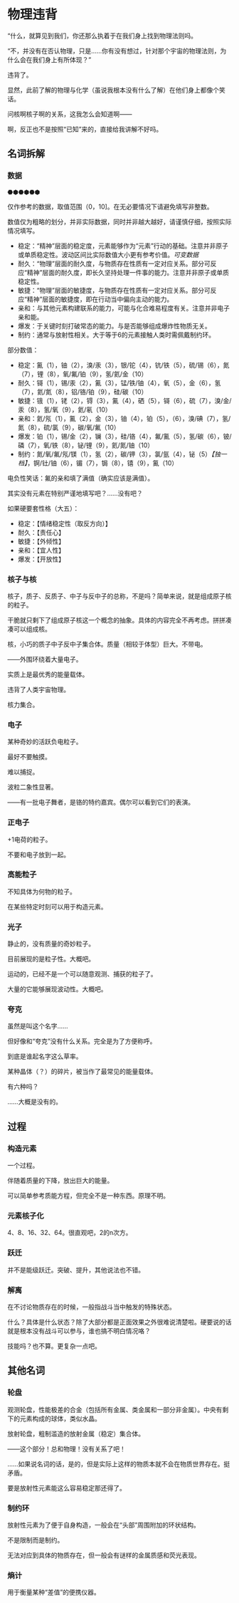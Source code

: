 # 物理违背

<span class="c118">“什么，就算见到我们，你还那么执着于在我们身上找到物理法则吗。</span>

<span class="c118">“不，并没有在否认物理，只是……你有没有想过，针对那个宇宙的物理法则，为什么会在我们身上有所体现？”</span>

违背了。

显然，此前了解的物理与化学（虽说我根本没有什么了解）在他们身上都像个笑话。

问核啊核子啊的关系，这我怎么会知道啊——

啊，反正也不是按照“已知”来的，直接给我讲解不好吗。

## 名词拆解

### 数据

⬣⬢⬣⬢⬣⬢

仅作参考的数据，取值范围（0，10]。在无必要情况下请避免填写非整数。

数值仅为粗略的划分，并非实际数据，同时并非越大越好，请谨慎仔细，按照实际情况填写。

* 稳定：“精神”层面的稳定度，元素能够作为“元素”行动的基础。注意并非原子或单质稳定性。波动区间比实际数值大小更有参考价值。*可变数据*
* 耐久：“物理”层面的耐久度，与物质存在性质有一定对应关系。部分可反应“精神”层面的耐久度，即长久坚持处理一件事的能力。注意并非原子或单质稳定性。
* 敏捷：“物理”层面的敏捷度，与物质存在性质有一定对应关系。部分可反应“精神”层面的敏捷度，即在行动当中偏向主动的能力。
* 亲和：与其他元素构建联系的能力，可能与化合难易程度有关。注意并非电子亲和能。
* 爆发：于关键时刻打破常态的能力。与是否能够组成爆炸性物质无关。
* 制约：通常与放射性相关。大于等于6的元素接触人类时需佩戴制约环。

部分数值：
* 稳定：鿫（1），铀（2），溴/汞（3），银/铊（4），钪/铁（5），硫/锡（6），氮（7），锂（8），氧/氟/铂（9），氢/氦/金（10）
* 耐久：鿔（1），锡/汞（2），鿫（3），锰/铁/铀（4），氧（5），金（6），氢（7），氦/氮（8），铝/铬/铂（9），硅/碳（10）
* 敏捷：锇（1），铑（2），锝（3），鿫（4），硒（5），鿔（6），硫（7），溴/金/汞（8），氢/氧（9），氦/氡（10）
* 亲和：氦/氖（1），鿫（2），金（3），铀（4），铂（5），（6），溴/碘（7），氢/氮（8），硫/氯（9），碳/氧/氟（10）
* 爆发：铂（1），锡/金（2），镧（3），硅/铬（4），氟/鿫（5），氢/碳（6），铍/磷（7），氧/铁（8），铋/锂（9），氦/氮/铀（10）
* 制约：氮/氧/氟/氖/镁（1），氢（2），碳/钾（3），氯/氩（4），铋（5）*【独一档】*，锕/钍/铀（6），镅（7），锔（8），𬭳（9），鿫（10）

电负性笑话：氟的亲和填了满值（确实应该是满值）。

其实没有元素在特别严谨地填写吧？……没有吧？

如果硬要套性格（大五）：
* 稳定：【情绪稳定性（取反方向）】
* 耐久：【责任心】
* 敏捷：【外倾性】
* 亲和：【宜人性】
* 爆发：【开放性】

### 核子与核

核子，质子、反质子、中子与反中子的总称，不是吗？简单来说，就是组成原子核的粒子。

干脆就只剩下了组成原子核这一个概念的抽象。具体的内容完全不再考虑。拼拼凑凑可以组成核。

核，小巧的质子中子反中子集合体。质量（相较于体型）巨大。不带电。

——外围环绕着大量电子。

实质上是最优秀的能量载体。

违背了人类宇宙物理。

核力集合。

### 电子

某种奇妙的活跃负电粒子。

最好不要触摸。

难以捕捉。

波粒二象性显著。

——有一批电子舞者，是铬的特约嘉宾。偶尔可以看到它们的表演。

### 正电子

+1电荷的粒子。

不要和电子放到一起。

### 高能粒子

不知具体为何物的粒子。

在某些特定时刻可以用于构造元素。

### 光子

静止的，没有质量的奇妙粒子。

目前展现的是粒子性。大概吧。

运动的，已经不是一个可以随意观测、捕获的粒子了。

大量的它能够展现波动性。大概吧。

### 夸克

虽然是叫这个名字……

但好像和“夸克”没有什么关系。完全是为了方便称呼。

到底是谁起名字这么草率。

某种晶体（？）的碎片，被当作了最常见的能量载体。

有六种吗？

……大概是没有的。

## 过程

### 构造元素

一个过程。

伴随着质量的下降，放出巨大的能量。

可以简单参考质能方程，但完全不是一种东西。原理不明。

### 元素核子化

4、8、16、32、64。很直观吧，2的n次方。

### 跃迁

并不是能级跃迁。突破、提升，其他说法也不错。

### 解离

在不讨论物质存在的时候，一般指战斗当中触发的特殊状态。

什么？具体是什么状态？除了大部分都是正面效果之外很难说清楚啦。硬要说的话就是根本没有战斗可以参与，谁也搞不明白情况咯？

技能吗？也不算。更复杂一点吧。

## 其他名词

### 轮盘

观测轮盘，性能极差的合金（包括所有金属、类金属和一部分非金属）。中央有剩下的元素构成的球体，类似水晶。

放射轮盘，粗制滥造的放射金属（稳定）集合体。

——这个部分！总和物理！没有关系了吧！

……如果说名词的话，是的，但是实际上这样的物质本就不会在物质世界存在。挺矛盾。

要是放射性元素能这么容易稳定那还得了。

### 制约环

放射性元素为了便于自身构造，一般会在“头部”周围附加的环状结构。

不是限制而是制约。

无法对应到具体的物质存在，但一般会有谜样的金属质感和荧光表现。

### 熵计

用于衡量某种“差值”的便携仪器。
